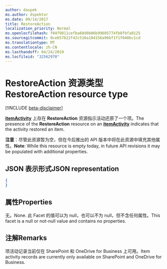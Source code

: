 ```yaml
---
author: daspek
ms.author: dspektor
ms.date: 09/14/2017
title: RestoreAction
localization_priority: Normal
ms.openlocfilehash: f04f9811cefba60d0b06b99605774fb8fbfa0125
ms.sourcegitcommit: 0ce657622f42c510a104156a96bf1f1f040bc1cd
ms.translationtype: MT
ms.contentlocale: zh-CN
ms.lasthandoff: 04/24/2019
ms.locfileid: "32562970"
---
```

# <a name="restoreaction-resource-type"></a><span data-ttu-id="8e732-102">RestoreAction 资源类型</span><span class="sxs-lookup"><span data-stu-id="8e732-102">RestoreAction resource type</span></span>

[!INCLUDE [beta-disclaimer](../../includes/beta-disclaimer.md)]

<span data-ttu-id="8e732-103">[**itemActivity**][activity] 上存在 **RestoreAction** 资源指示活动还原了一个项。</span><span class="sxs-lookup"><span data-stu-id="8e732-103">The presence of the **RestoreAction** resource on an [**itemActivity**][activity] indicates that the activity restored an item.</span></span>

<span data-ttu-id="8e732-104">**注意**：尽管此资源暂为空，但在今后推出的 API 版本中将在此资源中填充其他属性。</span><span class="sxs-lookup"><span data-stu-id="8e732-104">**Note**: While this resource is empty today, in future API revisions it may be populated with additional properties.</span></span>

[activity]: itemactivity.md

## <a name="json-representation"></a><span data-ttu-id="8e732-105">JSON 表示形式</span><span class="sxs-lookup"><span data-stu-id="8e732-105">JSON representation</span></span>

<!-- {
  "blockType": "resource",
  "optionalProperties": [ ],
  "@type": "microsoft.graph.restoreAction"
}-->

```json
{
}
```

## <a name="properties"></a><span data-ttu-id="8e732-106">属性</span><span class="sxs-lookup"><span data-stu-id="8e732-106">Properties</span></span>

<span data-ttu-id="8e732-107">无。</span><span class="sxs-lookup"><span data-stu-id="8e732-107">None.</span></span> <span data-ttu-id="8e732-108">此 Facet 的值可以为 null，也可以不为 null，但不含任何属性。</span><span class="sxs-lookup"><span data-stu-id="8e732-108">This facet is a null or not-null value and contains no properties.</span></span>

## <a name="remarks"></a><span data-ttu-id="8e732-109">注解</span><span class="sxs-lookup"><span data-stu-id="8e732-109">Remarks</span></span>

<span data-ttu-id="8e732-110">项活动记录当前仅在 SharePoint 和 OneDrive for Business 上可用。</span><span class="sxs-lookup"><span data-stu-id="8e732-110">Item activity records are currently only available on SharePoint and OneDrive for Business.</span></span>

<!--
{
  "type": "#page.annotation",
  "description": "The RestoreAction object provides information about an activity that restored an item.",
  "keywords": "activities,activity,action,restore,undelete",
  "section": "documentation",
  "tocPath": "Resources/RestoreAction",
  "suppressions": []
}
-->
